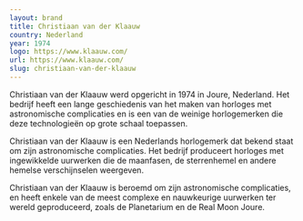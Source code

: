 ```yaml
---
layout: brand
title: Christiaan van der Klaauw
country: Nederland
year: 1974
logo: https://www.klaauw.com/
url: https://www.klaauw.com/
slug: christiaan-van-der-klaauw
---
```

Christiaan van der Klaauw werd opgericht in 1974 in Joure, Nederland. Het bedrijf heeft een lange geschiedenis van het maken van horloges met astronomische complicaties en is een van de weinige horlogemerken die deze technologieën op grote schaal toepassen.

Christiaan van der Klaauw is een Nederlands horlogemerk dat bekend staat om zijn astronomische complicaties. Het bedrijf produceert horloges met ingewikkelde uurwerken die de maanfasen, de sterrenhemel en andere hemelse verschijnselen weergeven.

Christiaan van der Klaauw is beroemd om zijn astronomische complicaties, en heeft enkele van de meest complexe en nauwkeurige uurwerken ter wereld geproduceerd, zoals de Planetarium en de Real Moon Joure.


